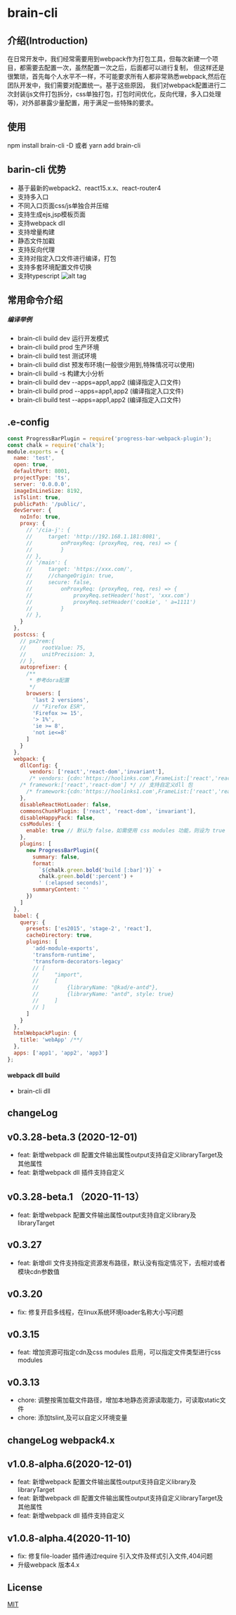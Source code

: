 # brain-cli

## 介绍(Introduction)
在日常开发中，我们经常需要用到webpack作为打包工具，但每次新建一个项目，都需要去配置一次，虽然配置一次之后，后面都可以进行复制，
但这样还是很繁琐，首先每个人水平不一样，不可能要求所有人都非常熟悉webpack,然后在团队开发中，我们需要对配置统一。基于这些原因，
我们对webpack配置进行二次封装(js文件打包拆分，css单独打包，打包时间优化，反向代理，多入口处理等)，对外部暴露少量配置，用于满足一些特殊的要求。

## 使用
 npm install brain-cli -D 或者 yarn add brain-cli

## barin-cli 优势
- 基于最新的webpack2、react15.x.x、react-router4
- 支持多入口
- 不同入口页面css/js单独合并压缩
- 支持生成ejs,jsp模板页面
- 支持webpack dll
- 支持增量构建
- 静态文件加戳
- 支持反向代理
- 支持对指定入口文件进行编译，打包
- 支持多套环境配置文件切换
- 支持typescript
![alt tag](/gif/WX20170607-095219@2x.png)

## 常用命令介绍

##### 编译举例
- brain-cli build dev 运行开发模式
- brain-cli build prod 生产环境
- brain-cli build test 测试环境
- brain-cli build dist 预发布环境(一般很少用到,特殊情况可以使用)
- brain-cli build -s 构建大小分析
- brain-cli build dev --apps=app1,app2 (编译指定入口文件)
- brain-cli build prod --apps=app1,app2 (编译指定入口文件)
- brain-cli build test --apps=app1,app2 (编译指定入口文件)

## .e-config
```js
const ProgressBarPlugin = require('progress-bar-webpack-plugin');
const chalk = require('chalk');
module.exports = {
  name: 'test',
  open: true,
  defaultPort: 8001,
  projectType: 'ts',
  server: '0.0.0.0',
  imageInLineSize: 8192,
  isTslint: true,
  publicPath: '/public/',
  devServer: {
    noInfo: true,
    proxy: {
      // '/cia-j': {
      //     target: 'http://192.168.1.181:8081',
      //         onProxyReq: (proxyReq, req, res) => {
      //         }
      // },
      // '/main': {
      //     target: 'https://xxx.com/',
      //     //changeOrigin: true,
      //     secure: false,
      //         onProxyReq: (proxyReq, req, res) => {
      //             proxyReq.setHeader('host', 'xxx.com')
      //             proxyReq.setHeader('cookie', ' a=1111')
      //         }
      // },
    }
  },
  postcss: {
    // px2rem:{
    //     rootValue: 75,
    //     unitPrecision: 3,
    // },
    autoprefixer: {
      /**
       * 参考dora配置
       */
      browsers: [
        'last 2 versions',
        // "Firefox ESR",
        'Firefox >= 15',
        '> 1%',
        'ie >= 8',
        'not ie<=8'
      ]
    }
  },
  webpack: {
    dllConfig: {
       vendors: ['react','react-dom','invariant'],
       /* vendors: {cdn:'https://hoolinks.com',FrameList:['react','react-dom','invariant']}, */
    /* framework:['react','react-dom'] */ // 支持自定义dll 包
      /* framework:{cdn:'https://hoolinks1.com',FrameList:['react','react-dom']} */
    },
    disableReactHotLoader: false,
    commonsChunkPlugin: ['react', 'react-dom', 'invariant'],
    disableHappyPack: false,
    cssModules: {
      enable: true // 默认为 false，如需使用 css modules 功能，则设为 true
    },
    plugins: [
      new ProgressBarPlugin({
        summary: false,
        format:
          `${chalk.green.bold('build [:bar]')}` +
          chalk.green.bold(':percent') +
          ' (:elapsed seconds)',
        summaryContent: ''
      })
    ]
  },
  babel: {
    query: {
      presets: ['es2015', 'stage-2', 'react'],
      cacheDirectory: true,
      plugins: [
        'add-module-exports',
        'transform-runtime',
        'transform-decorators-legacy'
        // [
        //     "import",
        //     [
        //         {libraryName: "@kad/e-antd"},
        //         {libraryName: "antd", style: true}
        //     ]
        // ]
      ]
    }
  },
  htmlWebpackPlugin: {
    title: 'webApp' /**/
  },
  apps: ['app1', 'app2', 'app3']
};
```
#### webpack dll build
- brain-cli dll

## changeLog
##  v0.3.28-beta.3 (2020-12-01)
- feat: 新增webpack dll 配置文件输出属性output支持自定义libraryTarget及其他属性 
- feat: 新增webpack dll  插件支持自定义

##  v0.3.28-beta.1 （2020-11-13）
- feat: 新增webpack 配置文件输出属性output支持自定义library及libraryTarget

## v0.3.27
- feat: 新增dll 文件支持指定资源发布路径，默认没有指定情况下，去相对或者模块cdn参数值
## v0.3.20
- fix: 修复开启多线程，在linux系统环境loader名称大小写问题
## v0.3.15
- feat: 增加资源可指定cdn及css modules 启用，可以指定文件类型进行css modules
## v0.3.13
- chore: 调整按需加载文件路径，增加本地静态资源读取能力，可读取static文件
- chore: 添加tslint,及可以自定义环境变量

## changeLog webpack4.x
## v1.0.8-alpha.6(2020-12-01)
- feat: 新增webpack 配置文件输出属性output支持自定义library及libraryTarget
- feat: 新增webpack dll 配置文件输出属性output支持自定义libraryTarget及其他属性 
- feat: 新增webpack dll  插件支持自定义
## v1.0.8-alpha.4(2020-11-10)
- fix: 修复file-loader 插件通过require 引入文件及样式引入文件,404问题
- 升级webpack 版本4.x
## License
[MIT](LICENSE)





